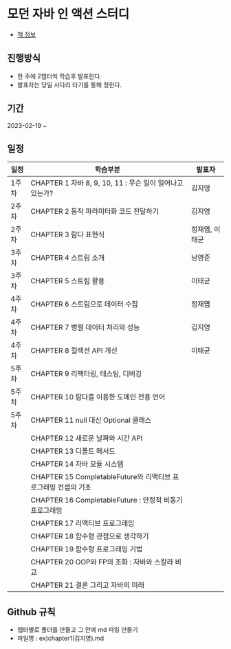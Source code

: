 # 모던 자바 인 액션 스터디
- [책 정보](http://www.yes24.com/Product/Goods/77125987)

## 진행방식
- 한 주에 2챕터씩 학습후 발표한다.
- 발표자는 당일 사다리 타기를 통해 정한다.

## 기간 
2023-02-19 ~ 

## 일정
|일정|학습부분|발표자|
|----|----|----|
|1주차|CHAPTER 1 자바 8, 9, 10, 11 : 무슨 일이 일어나고 있는가?|김지영|
|2주차|CHAPTER 2 동작 파라미터화 코드 전달하기|김지영|
|2주차|CHAPTER 3 람다 표현식|정재엽, 이태균|
|3주차|CHAPTER 4 스트림 소개|남영준|
|3주차|CHAPTER 5 스트림 활용|이태균|
|4주차|CHAPTER 6 스트림으로 데이터 수집|정재엽|
|4주차|CHAPTER 7 병렬 데이터 처리와 성능|김지영|
|4주차|CHAPTER 8 컬렉션 API 개선|이태균|
|5주차|CHAPTER 9 리팩터링, 테스팅, 디버깅||
|5주차|CHAPTER 10 람다를 이용한 도메인 전용 언어||
|5주차|CHAPTER 11 null 대신 Optional 클래스||
||CHAPTER 12 새로운 날짜와 시간 API||
||CHAPTER 13 디폴트 메서드||
||CHAPTER 14 자바 모듈 시스템||
||CHAPTER 15 CompletableFuture와 리액티브 프로그래밍 컨셉의 기초||
||CHAPTER 16 CompletableFuture : 안정적 비동기 프로그래밍||
||CHAPTER 17 리액티브 프로그래밍||
||CHAPTER 18 함수형 관점으로 생각하기||
||CHAPTER 19 함수형 프로그래밍 기법||
||CHAPTER 20 OOP와 FP의 조화 : 자바와 스칼라 비교||
||CHAPTER 21 결론 그리고 자바의 미래||

 ## Github 규칙
- 챕터별로 폴더를 만들고 그 안에 md 파일 만들기
- 파일명 : ex)chapter1(김지영).md

